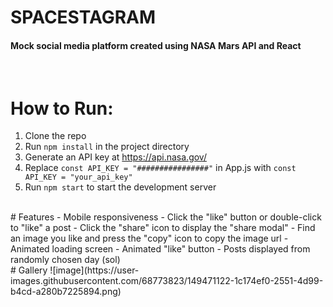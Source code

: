 # SPACESTAGRAM


#### Mock social media platform created using NASA Mars API and React
<br>

# How to Run:
1. Clone the repo
2. Run ```npm install``` in the project directory
3. Generate an API key at https://api.nasa.gov/
4. Replace ```const API_KEY = "################"``` in App.js with ```const API_KEY = "your_api_key"```
5. Run ```npm start``` to start the development server


<br>
# Features
- Mobile responsiveness
- Click the "like" button or double-click to "like" a post
- Click the "share" icon to display the "share modal"
- Find an image you like and press the "copy" icon to copy the image url
- Animated loading screen
- Animated "like" button
- Posts displayed from randomly chosen day (sol)


<br>
# Gallery
![image](https://user-images.githubusercontent.com/68773823/149471122-1c174ef0-2551-4d99-b4cd-a280b7225894.png)
